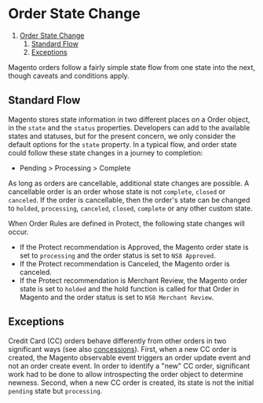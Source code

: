 # Order State Change

1. [Order State Change](#order-state-change)
   1. [Standard Flow](#standard-flow)
   1. [Exceptions](#exceptions)

Magento orders follow a fairly simple state flow from one state into the next, though caveats and conditions apply.

## Standard Flow

Magento stores state information in two different places on a Order object, in the `state` and the `status` properties. Developers can add to the available states and statuses, but for the present concern, we only consider the default options for the `state` property. In a typical flow, and order state could follow these state changes in a journey to completion:

* Pending > Processing > Complete

As long as orders are cancellable, additional state changes are possible. A cancellable order is an order whose state is not `complete`, `closed` or `canceled`. If the order is cancellable, then the order's state can be changed to `holded`, `processing`, `canceled`, `closed`, `complete` or any other custom state.

When Order Rules are defined in Protect, the following state changes will occur.

* If the Protect recommendation is Approved, the Magento order state is set to `processing` and the order status is set to `NS8 Approved`.
* If the Protect recommendation is Canceled, the Magento order is canceled.
* If the Protect recommendation is Merchant Review, the Magento order state is set to `holded` and the hold function is called for that Order in Magento and the order status is set to `NS8 Merchant Review`.

## Exceptions

Credit Card (CC) orders behave differently from other orders in two significant ways (see also [concessions](integration_magento_concessions.md)). First, when a new CC order is created, the Magento observable event triggers an order update event and not an order create event. In order to identify a "new" CC order, significant work had to be done to allow introspecting the order object to determine newness. Second, when a new CC order is created, its state is not the initial `pending` state but `processing`.
